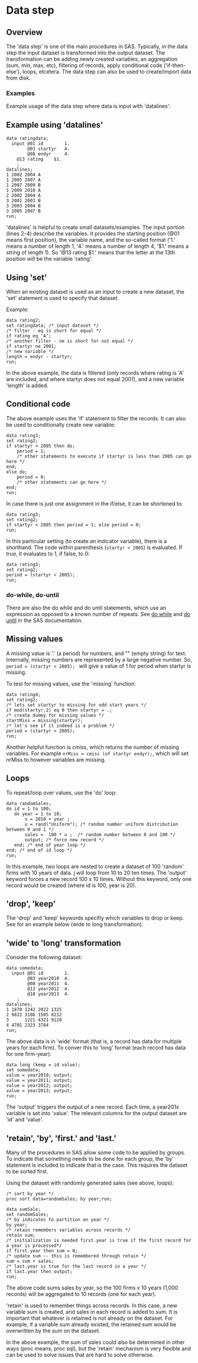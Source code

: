 # Data step

## Overview

The 'data step' is one of the main procedures in SAS. Typically, in the data step the input dataset is transformed into the output dataset. The transformation can be adding newly created variables, an aggregation (sum, min, max, etc), filtering of records, apply conditional code ('if-then-else'), loops, etcetera. The data step can also be used to create/import data from disk. 

### Examples

Example usage of the data step where data is input with 'datalines':

## Example using 'datalines'

```SAS
data ratingdata;
  input @01 id        1.
        @03 startyr   4.
        @08 endyr     4.
	@13 rating    $1.
	;
datalines;
1 2002 2004 A
1 2005 2007 A
1 2007 2009 B
1 2009 2010 A
2 2002 2004 A
3 2001 2003 B
3 2003 2004 B
3 2005 2007 B
run;
```

'datalines' is helpful to create small datasets/examples. The input portion (lines 2-4) describe the variables. It provides the starting position (@01 means first position), the variable name, and the so-called format ('1.' means a number of length 1, '4.' means a number of length 4, '$1.' means a string of length 1). So '@13 rating $1.' means that the letter at the 13th position will be the variable 'rating'.

## Using 'set'

When an existing dataset is used as an input to create a new dataset, the 'set' statement is used to specify that dataset.

Example:

```SAS
data rating2;
set ratingdata; /* input dataset */
/* filter - eq is short for equal */
if rating eq 'A';
/* another filter - ne is short for not equal */
if startyr ne 2001;
/* new variable */
length = endyr - startyr;
run;
```

In the above example, the data is filtered (only records where rating is 'A' are included, and where startyr does not equal 2001), and a new variable 'length' is added.

## Conditional code

The above example uses the 'if' statement to filter the records. It can also be used to conditionally create new variable:

```SAS
data rating3;
set rating2;
if startyr < 2005 then do;
	period = 1;
	/* other statements to execute if startyr is less than 2005 can go here */
end;
else do;
	period = 0;
	/* other statements can go here */
end;
run;
```

In case there is just one assignment in the if/else, it can be shortened to:

```SAS
data rating3;
set rating2;
if startyr < 2005 then period = 1; else period = 0;	
run;
```

In this particular setting (to create an indicator variable), there is a shorthand. The code within parenthesis (`startyr < 2005`) is evaluated. If true, it evaluates to 1, if false, to 0:

```SAS
data rating3;
set rating2;
period = (startyr < 2005); 
run;
```

### do-while, do-until

There are also the do while and do until statements, which use an expression as opposed to a known number of repeats. See [do while](http://support.sas.com/documentation/cdl/en/lrdict/64316/HTML/default/viewer.htm#a000201927.htm) and [do until](http://support.sas.com/documentation/cdl/en/lrdict/64316/HTML/default/viewer.htm#a000201924.htm) in the SAS documentation.

## Missing values

A missing value is '.' (a period) for numbers, and "" (empty string) for text. Internally, missing numbers are represented by a large negative number. So, `period = (startyr < 2005); ` will give a value of 1 for period when startyr is missing. 

To test for missing values, use the 'missing' function:

```SAS
data rating4;
set rating2;
/* lets set startyr to missing for odd start years */
if mod(startyr,2) eq 0 then startyr = .;
/* create dummy for missing values */
startMiss = missing(startyr);
/* let's see if it indeed is a problem */
period = (startyr < 2005); 
run;
```

Another helpful function is cmiss, which returns the number of missing variables. For example `nrMiss = cmiss (of startyr endyr);`, which will set nrMiss to however variables are missing. 

## Loops

To repeat/loop over values, use the 'do' loop:

```SAS
data randomSales;
do id = 1 to 100;
   do year = 1 to 10;
	   x = 2010 + year ;
	   u = rand("Uniform"); /* random number uniform distribution between 0 and 1 */
	   sales =  100 * u ;  /* random number between 0 and 100 */
	   output; /* force new record */
   end; /* end of year loop */	  
end; /* end of id loop */
run;
```

In this example, two loops are nested to create a dataset of 100 'random' firms with 10 years of data. j will loop from 10 to 20 ten times. The 'output' keyword forces a new record 100 x 10 times. Without this keyword, only one record would be created (where id is 100, year is 20).


## 'drop', 'keep'

The 'drop' and 'keep' keywords specifiy which variables to drop or keep. See for an example below (wide to long transformation).


## 'wide' to 'long' transformation

Consider the following dataset:

```SAS
data somedata;
  input @01 id        1.
        @03 year2010  4.
		@08 year2011  4.
        @13 year2012  4.
		@18 year2013  4.
	;
datalines;
1 1870 1242 2022 1325
2 9822 3186 1505 8212
3      1221 4321 9120
4 4701 2323 3784
run;
```

The above data is in 'wide' format (that is, a record has data for multiple years for each firm). To conver this to 'long' format (each record has data for one firm-year):

```SAS
data long (keep = id value);
set somedata;
value = year2010; output;
value = year2011; output;
value = year2012; output;
value = year2013; output;
run;
```
The 'output' triggers the output of a new record. Each time, a year201x variable is set into 'value'. The relevant columns for the output dataset are 'id' and 'value'.

## 'retain', 'by', 'first.' and 'last.'

Many of the procedures in SAS allow some code to be applied by groups. To indicate that something needs to be done for each group, the 'by' statement is included to indicate that is the case. This requires the dataset to be sorted first.

Using the dataset with randomly generated sales (see above, loops):

```SAS
/* sort by year */
proc sort data=randomSales; by year;run;

data sumSale;
set randomSales;
/* by indicates to partition on year */
by year;
/* retain remembers variables across records */
retain sum;
/* initialization is needed first.year is true if the first record for a year is processed*/
if first.year then sum = 0;
/* update sum -- this is remembered through retain */
sum = sum + sales;
/* last.year is true for the last record in a year */
if last.year then output;
run;
```

The above code sums sales by year, so the 100 firms x 10 years (1,000 records) will be aggregated to 10 records (one for each year).

'retain' is used to remember things across records. In this case, a new variable sum is created, and sales in each record is added to sum. It is important that whatever is retained is not already on the dataset. For example, if a variable sum already existed, the retained sum would be overwritten by the sum on the dataset. 

In the above example, the sum of sales could also be determined in other ways (proc means, proc sql), but the 'retain' mechanism is very flexible and can be used to solve issues that are hard to solve otherwise.

